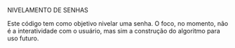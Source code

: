 NIVELAMENTO DE SENHAS

Este código tem como objetivo nivelar uma senha. 
O foco, no momento, não é a interatividade com o usuário, mas sim a construção do algoritmo para uso futuro.
